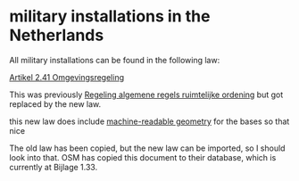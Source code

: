# military installations in the Netherlands

All military installations can be found in the following law:

[Artikel 2.41 Omgevingsregeling](https://wetten.overheid.nl/jci1.3:c:BWBR0045528&hoofdstuk=2&afdeling=2.6&artikel=2.41&z=2024-01-01&g=2024-01-01)


This was previously [Regeling algemene regels ruimtelijke ordening](https://wetten.overheid.nl/BWBR0031018/2021-07-01) but got replaced by the new law.

this new law does include [machine-readable geometry](https://zoek.officielebekendmakingen.nl/dc-2019-141/1/html) for the bases so that nice

The old law has been copied, but the new law can be imported, so I should look into that.
OSM has copied this document to their database, which is currently at Bijlage 1.33.
